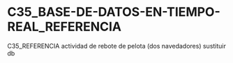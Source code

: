 # C35_BASE-DE-DATOS-EN-TIEMPO-REAL_REFERENCIA
C35_REFERENCIA actividad de rebote de pelota (dos navedadores) sustituir db
